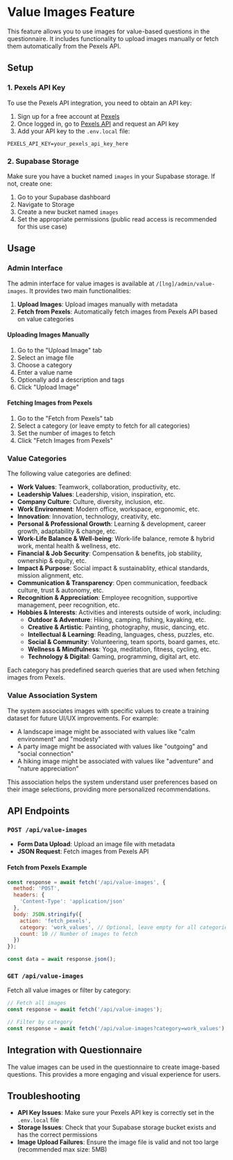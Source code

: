 # Value Images Feature

This feature allows you to use images for value-based questions in the questionnaire. It includes functionality to upload images manually or fetch them automatically from the Pexels API.

## Setup

### 1. Pexels API Key

To use the Pexels API integration, you need to obtain an API key:

1. Sign up for a free account at [Pexels](https://www.pexels.com/join-consumer/)
2. Once logged in, go to [Pexels API](https://www.pexels.com/api/) and request an API key
3. Add your API key to the `.env.local` file:

```
PEXELS_API_KEY=your_pexels_api_key_here
```

### 2. Supabase Storage

Make sure you have a bucket named `images` in your Supabase storage. If not, create one:

1. Go to your Supabase dashboard
2. Navigate to Storage
3. Create a new bucket named `images`
4. Set the appropriate permissions (public read access is recommended for this use case)

## Usage

### Admin Interface

The admin interface for value images is available at `/[lng]/admin/value-images`. It provides two main functionalities:

1. **Upload Images**: Upload images manually with metadata
2. **Fetch from Pexels**: Automatically fetch images from Pexels API based on value categories

#### Uploading Images Manually

1. Go to the "Upload Image" tab
2. Select an image file
3. Choose a category
4. Enter a value name
5. Optionally add a description and tags
6. Click "Upload Image"

#### Fetching Images from Pexels

1. Go to the "Fetch from Pexels" tab
2. Select a category (or leave empty to fetch for all categories)
3. Set the number of images to fetch
4. Click "Fetch Images from Pexels"

### Value Categories

The following value categories are defined:

- **Work Values**: Teamwork, collaboration, productivity, etc.
- **Leadership Values**: Leadership, vision, inspiration, etc.
- **Company Culture**: Culture, diversity, inclusion, etc.
- **Work Environment**: Modern office, workspace, ergonomic, etc.
- **Innovation**: Innovation, technology, creativity, etc.
- **Personal & Professional Growth**: Learning & development, career growth, adaptability & change, etc.
- **Work-Life Balance & Well-being**: Work-life balance, remote & hybrid work, mental health & wellness, etc.
- **Financial & Job Security**: Compensation & benefits, job stability, ownership & equity, etc.
- **Impact & Purpose**: Social impact & sustainablity, ethical standards, mission alignment, etc.
- **Communication & Transparency**: Open communication, feedback culture, trust & autonomy, etc.
- **Recognition & Appreciation**: Employee recognition, supportive management, peer recognition, etc.
- **Hobbies & Interests**: Activities and interests outside of work, including:
  - **Outdoor & Adventure**: Hiking, camping, fishing, kayaking, etc.
  - **Creative & Artistic**: Painting, photography, music, dancing, etc.
  - **Intellectual & Learning**: Reading, languages, chess, puzzles, etc.
  - **Social & Community**: Volunteering, team sports, board games, etc.
  - **Wellness & Mindfulness**: Yoga, meditation, fitness, cycling, etc.
  - **Technology & Digital**: Gaming, programming, digital art, etc.

Each category has predefined search queries that are used when fetching images from Pexels.

### Value Association System

The system associates images with specific values to create a training dataset for future UI/UX improvements. For example:

- A landscape image might be associated with values like "calm environment" and "modesty"
- A party image might be associated with values like "outgoing" and "social connection"
- A hiking image might be associated with values like "adventure" and "nature appreciation"

This association helps the system understand user preferences based on their image selections, providing more personalized recommendations.

## API Endpoints

### `POST /api/value-images`

- **Form Data Upload**: Upload an image file with metadata
- **JSON Request**: Fetch images from Pexels API

#### Fetch from Pexels Example

```javascript
const response = await fetch('/api/value-images', {
  method: 'POST',
  headers: {
    'Content-Type': 'application/json'
  },
  body: JSON.stringify({
    action: 'fetch_pexels',
    category: 'work_values', // Optional, leave empty for all categories
    count: 10 // Number of images to fetch
  })
});

const data = await response.json();
```

### `GET /api/value-images`

Fetch all value images or filter by category:

```javascript
// Fetch all images
const response = await fetch('/api/value-images');

// Filter by category
const response = await fetch('/api/value-images?category=work_values');
```

## Integration with Questionnaire

The value images can be used in the questionnaire to create image-based questions. This provides a more engaging and visual experience for users.

## Troubleshooting

- **API Key Issues**: Make sure your Pexels API key is correctly set in the `.env.local` file
- **Storage Issues**: Check that your Supabase storage bucket exists and has the correct permissions
- **Image Upload Failures**: Ensure the image file is valid and not too large (recommended max size: 5MB) 